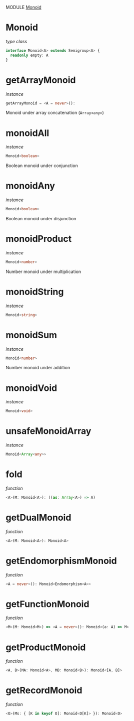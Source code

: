 MODULE [Monoid](https://github.com/gcanti/fp-ts/blob/master/src/Monoid.ts)

# Monoid

_type class_

```ts
interface Monoid<A> extends Semigroup<A> {
  readonly empty: A
}
```

# getArrayMonoid

_instance_

```ts
getArrayMonoid = <A = never>():
```

Monoid under array concatenation (`Array<any>`)

# monoidAll

_instance_

```ts
Monoid<boolean>
```

Boolean monoid under conjunction

# monoidAny

_instance_

```ts
Monoid<boolean>
```

Boolean monoid under disjunction

# monoidProduct

_instance_

```ts
Monoid<number>
```

Number monoid under multiplication

# monoidString

_instance_

```ts
Monoid<string>
```

# monoidSum

_instance_

```ts
Monoid<number>
```

Number monoid under addition

# monoidVoid

_instance_

```ts
Monoid<void>
```

# unsafeMonoidArray

_instance_

```ts
Monoid<Array<any>>
```

# fold

_function_

```ts
<A>(M: Monoid<A>): ((as: Array<A>) => A)
```

# getDualMonoid

_function_

```ts
<A>(M: Monoid<A>): Monoid<A>
```

# getEndomorphismMonoid

_function_

```ts
<A = never>(): Monoid<Endomorphism<A>>
```

# getFunctionMonoid

_function_

```ts
<M>(M: Monoid<M>) => <A = never>(): Monoid<(a: A) => M>
```

# getProductMonoid

_function_

```ts
<A, B>(MA: Monoid<A>, MB: Monoid<B>): Monoid<[A, B]>
```

# getRecordMonoid

_function_

```ts
<O>(Ms: { [K in keyof O]: Monoid<O[K]> }): Monoid<O>
```

